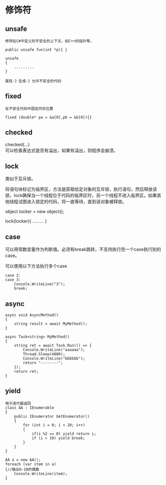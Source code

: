 # 修饰符

## unsafe 

```
修饰在C#中定义的不安全的上下文，如C++的指针等。

public unsafe fun(int *p){ }

unsafe
{
    .........
}

属性-》生成-》允许不安全的代码
```

## fixed

```
在不安全代码中固定内存位置

fixed (double* pa = &a[0],pb = &b[0]){}
```

## checked

checked(...)  
可以检查表达式是否有溢出，如果有溢出，则程序会崩溃。


## lock

类似于互斥锁。

将语句块标记为临界区，方法是获取给定对象的互斥锁，执行语句，然后释放该锁，lock确保当一个线程位于代码的临界区时，另一个线程不进入临界区。如果其他线程试图进入锁定的代码，将一直等待，直到该对象被释放。

object locker = new object();

lock(locker){ ......... }

## case

可以用常数变量作为判断值。必须有break跳转，不支持执行完一个case执行别的case。

可以使用以下方法执行多个case

```
case 2:
case 3: 
    Console.WriteLine("3");
    break;
```

## async
```
async void AsyncMethod()
{
    string result = await MyMethod();
}

async Task<string> MyMethod()
{
    string ret = await Task.Run(() => {
        Console.WriteLine("aaaaaa");
        Thread.Sleep(4000);
        Console.WriteLine("bbbbbb");
        return "--------";
    });
    return ret;
}
```

## yield

```
用于迭代器返回
class AA : IEnumerable
{
    public IEnumerator GetEnumerator()
    {
        for (int i = 0; i < 20; i++)
        {
            if(i %2 == 0) yield return i;
            if (i > 10) yield break;
        }
    }
}

AA a = new AA();
foreach (var item in a)
{//输出0-10的偶数
    Console.WriteLine(item);
}
```